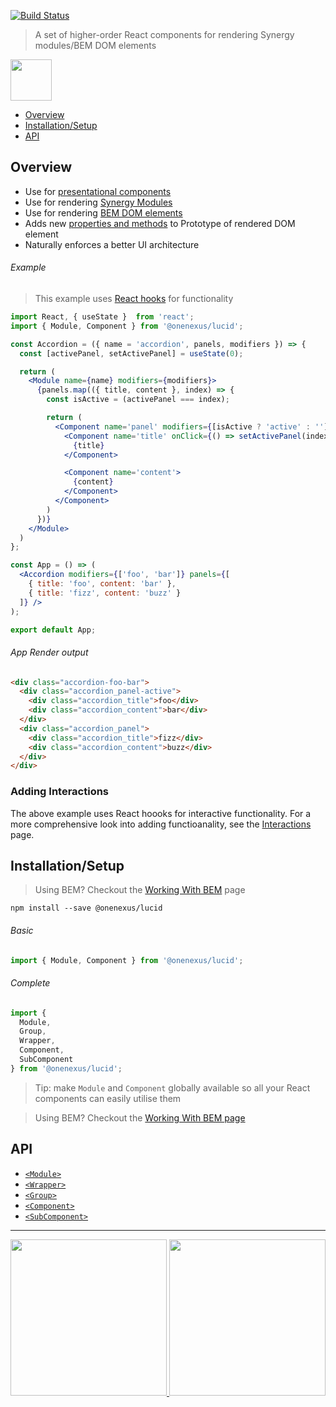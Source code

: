 [![Build Status](https://travis-ci.com/One-Nexus/Lucid.svg?branch=master)](https://travis-ci.com/One-Nexus/Lucid)

> A set of higher-order React components for rendering Synergy modules/BEM DOM elements

<img height="66px" src="http://www.onenexus.io/lucid/images/lucid-logo.png" /><br>

* [Overview](#overview)
* [Installation/Setup](#installationsetup)
* [API](#api)

## Overview

* Use for [presentational components](https://medium.com/@dan_abramov/smart-and-dumb-components-7ca2f9a7c7d0)
* Use for rendering [Synergy Modules](https://github.com/One-Nexus/Synergy/wiki/About-Synergy)
* Use for rendering [BEM DOM elements](https://github.com/One-Nexus/Lucid/wiki/Working-With-BEM)
* Adds new [properties and methods](https://github.com/One-Nexus/Lucid/wiki/Interactions#new-element-prototype-propertiesmethods) to Prototype of rendered DOM element
* Naturally enforces a better UI architecture

###### Example

> This example uses [React hooks](https://reactjs.org/docs/hooks-overview.html#state-hook) for functionality

```jsx
import React, { useState }  from 'react';
import { Module, Component } from '@onenexus/lucid';

const Accordion = ({ name = 'accordion', panels, modifiers }) => {
  const [activePanel, setActivePanel] = useState(0);

  return (
    <Module name={name} modifiers={modifiers}>
      {panels.map(({ title, content }, index) => {
        const isActive = (activePanel === index);

        return (
          <Component name='panel' modifiers={[isActive ? 'active' : '']}>
            <Component name='title' onClick={() => setActivePanel(index)}>
              {title}
            </Component>

            <Component name='content'>
              {content}
            </Component>
          </Component>
        )
      })}
    </Module>
  )
};

const App = () => (
  <Accordion modifiers={['foo', 'bar']} panels={[
    { title: 'foo', content: 'bar' },
    { title: 'fizz', content: 'buzz' }
  ]} />
);

export default App;
```

###### App Render output

```html
<div class="accordion-foo-bar">
  <div class="accordion_panel-active">
    <div class="accordion_title">foo</div>
    <div class="accordion_content">bar</div>
  </div>
  <div class="accordion_panel">
    <div class="accordion_title">fizz</div>
    <div class="accordion_content">buzz</div>
  </div>
</div>
```

### Adding Interactions

The above example uses React hoooks for interactive functionality. For a more comprehensive look into adding functioanality, see the [Interactions](Interactions) page.

## Installation/Setup

> Using BEM? Checkout the [Working With BEM](https://github.com/One-Nexus/Lucid/wiki/Working-With-BEM) page

```
npm install --save @onenexus/lucid
```

###### Basic

```js
import { Module, Component } from '@onenexus/lucid';
```

###### Complete

```js
import { 
  Module, 
  Group, 
  Wrapper, 
  Component,
  SubComponent
} from '@onenexus/lucid';
```

> Tip: make `Module` and `Component` globally available so all your React components can easily utilise them

> Using BEM? Checkout the [Working With BEM page](https://github.com/One-Nexus/Lucid/wiki/Working-With-BEM)

## API

* [`<Module>`](Module)
* [`<Wrapper>`](Wrapper)
* [`<Group>`](Group)
* [`<Component>`](Component)
* [`<SubComponent>`](SubComponent)

---

<a href="https://twitter.com/ESR360">
    <img src="http://edmundreed.com/assets/images/twitter.gif?v=1" width="250px" />
</a>
<a href="https://github.com/ESR360">
    <img src="http://edmundreed.com/assets/images/github.gif?v=1" width="250px" />
</a>